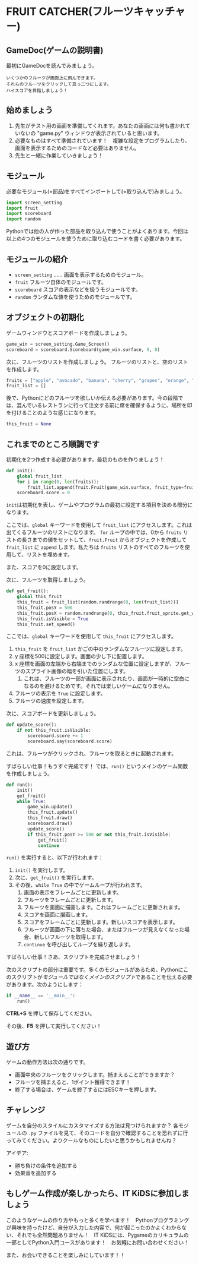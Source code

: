 # FRUIT CATCHER(フルーツキャッチャー)

## GameDoc(ゲームの説明書)

最初にGameDocを読んでみましょう。

```GameDoc
いくつかのフルーツが画面上に飛んできます。
それらのフルーツをクリックして真っ二つにします。
ハイスコアを目指しましょう！
```

## 始めましょう

1. 先生がテスト用の画面を準備してくれます。あなたの画面には何も書かれていないの "game.py" ウィンドウが表示されていると思います。
2. 必要なものはすべて準備されています！　複雑な設定をプログラムしたり、画面を表示するためのコードなど必要はありません。
3. 先生と一緒に作業していきましょう！

## モジュール

必要なモジュール(=部品)をすべてインポートして(=取り込んで)みましょう。

```Python
import screen_setting  
import fruit  
import scoreboard  
import random
```

Pythonでは他の人が作った部品を取り込んで使うことがよくあります。今回は以上の4つのモジュールを使うために取り込むコードを書く必要があります。

## モジュールの紹介

- `screen_setting` …… 画面を表示するためのモジュール。
- `fruit` フルーツ自体のモジュールです。
- `scoreboard` スコアの表示などを扱うモジュールです。
- `random` ランダムな値を使うためのモジュールです。

## オブジェクトの初期化

ゲームウィンドウとスコアボードを作成しましょう。

```Python
game_win = screen_setting.Game_Screen()  
scoreboard = scoreboard.Scoreboard(game_win.surface, 0, 0)
```

次に、フルーツのリストを作成しましょう。
フルーツのリストと、空のリストを作成します。

```Python
fruits = ["apple", "avocado", "banana", "cherry", "grapes", "orange", "strawberry"]  
fruit_list = []
```

後で、Pythonにどのフルーツを欲しいか伝える必要があります。今の段階では、混んでいるレストランに行って注文する前に席を確保するように、場所を印を付けることのような感じになります。

```Python
this_fruit = None
```

## これまでのところ順調です

初期化を2つ作成する必要があります。最初のものを作りましょう！

```Python
def init():  
    global fruit_list  
    for i in range(0, len(fruits)):  
        fruit_list.append(fruit.Fruit(game_win.surface, fruit_type=fruits[i]))  
    scoreboard.score = 0
```

`init`は初期化を表し、ゲームやプログラムの最初に設定する項目を決める部分になります。

ここでは、`global` キーワードを使用して `fruit_list` にアクセスします。これは出てくるフルーツのリストになります。
`for` ループの中では、0から `fruits` リストの長さまでの値をセットして、`fruit.Fruit` からオブジェクトを作成して `fruit_list` に `append` します。私たちは `fruits` リストのすべてのフルーツを使用して、リストを埋めます。

また、スコアを0に設定します。

次に、フルーツを取得しましょう。

```Python
def get_fruit():  
    global this_fruit  
    this_fruit = fruit_list[random.randrange(0, len(fruit_list))]  
    this_fruit.posY = 500  
    this_fruit.posX = random.randrange(0, this_fruit.fruit_sprite.get_width())  
    this_fruit.isVisible = True  
    this_fruit.set_speed()
```

ここでは、`global` キーワードを使用して `this_fruit` にアクセスします。

1. `this_fruit` を `fruit_list` かごの中のランダムなフルーツに設定します。
2. y 座標を500に設定します。画面の少し下に配置します。
3. x 座標を画面の左端から右端までのランダムな位置に設定しますが、フルーツのスプライト画像の幅を引いた位置にします。
   1. これは、フルーツの一部が画面に表示されたり、画面が一時的に空白になるのを避けるためです。それでは楽しいゲームになりません。
4. フルーツの表示を `True` に設定します。
5. フルーツの速度を設定します。

次に、スコアボードを更新しましょう。

```Python
def update_score():  
    if not this_fruit.isVisible:  
        scoreboard.score += 1  
        scoreboard.say(scoreboard.score)
```

これは、フルーツがクリックされ、フルーツを取るときに起動されます。

すばらしい仕事！もうすぐ完成です！
では、`run()` というメインのゲーム関数を作成しましょう。

```Python
def run():  
    init()  
    get_fruit()  
    while True:  
        game_win.update()  
        this_fruit.update()  
        this_fruit.draw()  
        scoreboard.draw()  
        update_score()  
        if this_fruit.posY >= 500 or not this_fruit.isVisible:  
            get_fruit()  
            continue
```

`run()` を実行すると、以下が行われます：

1. `init()` を実行します。
2. 次に、`get_fruit()` を実行します。
3. その後、`while True` の中でゲームループが行われます。
   1. 画面の表示をフレームごとに更新します。
   2. フルーツをフレームごとに更新します。
   3. フルーツを画面に描画します。これはフレームごとに更新されます。
   4. スコアを画面に描画します。
   5. スコアをフレームごとに更新します。新しいスコアを表示します。
   6. フルーツが画面の下に落ちた場合、またはフルーツが見えなくなった場合、新しいフルーツを取得します。
   7. `continue` を呼び出してループを繰り返します。

すばらしい仕事！さあ、スクリプトを完成させましょう！

次のスクリプトの部分は重要です。多くのモジュールがあるため、Pythonにこのスクリプトが*モジュールではなくメインのスクリプト*であることを伝える必要があります。次のようにします：

```Python
if __name__ == '__main__':
    run()
```

**CTRL+S** を押して保存してください。

その後、**F5** を押して実行してください！

## 遊び方

ゲームの動作方法は次の通りです。

- 画面中央のフルーツをクリックします。捕まえることができますか？
- フルーツを捕まえると、1ポイント獲得できます！
- 終了する場合は、ゲームを終了するにはESCキーを押します。

## チャレンジ

ゲームを自分のスタイルにカスタマイズする方法は見つけられますか？
各モジュールの `.py` ファイルを見て、そのコードを自分で確認することを恐れずに行ってみてください。よりクールなものにしたいと思うかもしれませんね？

アイデア:

- 勝ち負けの条件を追加する
- 効果音を追加する

## もしゲーム作成が楽しかったら、IT KiDSに参加しましょう

このようなゲームの作り方やもっと多くを学べます！　Pythonプログラミングが興味を持ったけど、自分が入力した内容で、何が起こったのかよくわからない、それでも全然問題ありません！　IT KiDSには、Pygameのカリキュラムの一部としてPython入門コースがあります！　お気軽にお問い合わせください！

また、お会いできることを楽しみにしています！！
